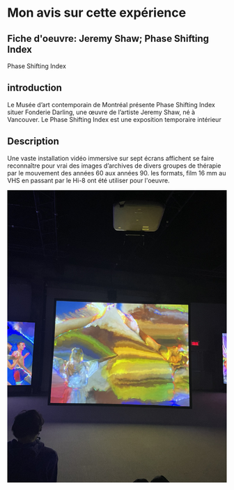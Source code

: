 # Mon avis sur cette expérience

## Fiche d'oeuvre: Jeremy Shaw; Phase Shifting Index
Phase Shifting Index

## introduction
Le Musée d’art contemporain de Montréal présente Phase Shifting Index situer Fonderie Darling, une œuvre de l’artiste Jeremy Shaw, né à Vancouver. Le Phase Shifting Index est une exposition temporaire intérieur

## Description
Une vaste installation vidéo immersive sur sept écrans affichent se faire reconnaître pour vrai des images d’archives de divers groupes de thérapie par le mouvement des années 60 aux années 90. les formats, film 16 mm au VHS en passant par le Hi-8 ont été utiliser pour l'oeuvre. 















![media](media/projecteur.jpg)

